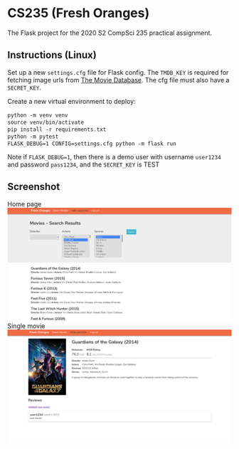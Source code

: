 # CS235 (Fresh Oranges)
The Flask project for the 2020 S2 CompSci 235 practical assignment.

## Instructions (Linux)

Set up a new `settings.cfg` file for Flask config. The `TMDB_KEY` is required for fetching
image urls from [The Movie Database](https://www.themoviedb.org/).
The cfg file must also have a `SECRET_KEY`.

Create a new virtual environment to deploy:

```
python -m venv venv
source venv/bin/activate
pip install -r requirements.txt
python -m pytest
FLASK_DEBUG=1 CONFIG=settings.cfg python -m flask run
```
Note if `FLASK_DEBUG=1`, then there is a demo user with username `user1234` and
password `pass1234`, and the `SECRET_KEY` is TEST

## Screenshot
Home page
![Home page](homepage.png)
Single movie
![Movie page](movie-page.png)
